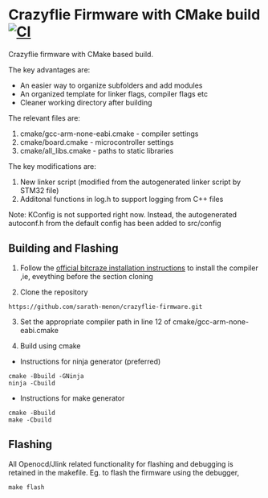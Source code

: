 # Crazyflie Firmware with CMake build [![CI](https://github.com/bitcraze/crazyflie-firmware/workflows/CI/badge.svg)](https://github.com/bitcraze/crazyflie-firmware/actions?query=workflow%3ACI)

Crazyflie firmware with CMake based build.

The key advantages are:

- An easier way to organize subfolders and add modules
- An organized template for linker flags, compiler flags etc
- Cleaner working directory after building

The relevant files are:

1. cmake/gcc-arm-none-eabi.cmake - compiler settings
2. cmake/board.cmake - microcontroller settings
3. cmake/all_libs.cmake - paths to static libraries

The key modifications are:

1. New linker script (modified from the autogenerated linker script by STM32 file)
2. Additonal functions in log.h to support logging from C++ files

Note: KConfig is not supported right now. Instead, the autogenerated autoconf.h from the default config has been added to src/config

## Building and Flashing

1. Follow the [official bitcraze installation instructions](https://github.com/bitcraze/crazyflie-firmware/blob/master/docs/building-and-flashing/build.md) to install the compiler ,ie, eveything before the section cloning

2. Clone the repository

```
https://github.com/sarath-menon/crazyflie-firmware.git
```

3. Set the appropriate compiler path in line 12 of cmake/gcc-arm-none-eabi.cmake

4. Build using cmake

- Instructions for ninja generator (preferred)

```
cmake -Bbuild -GNinja
ninja -Cbuild
```

- Instructions for make generator

```
cmake -Bbuild
make -Cbuild
```

## Flashing

All Openocd/Jlink related functionality for flashing and debugging is retained in the makefile. Eg. to flash the firmware using the debugger,

```
make flash
```
